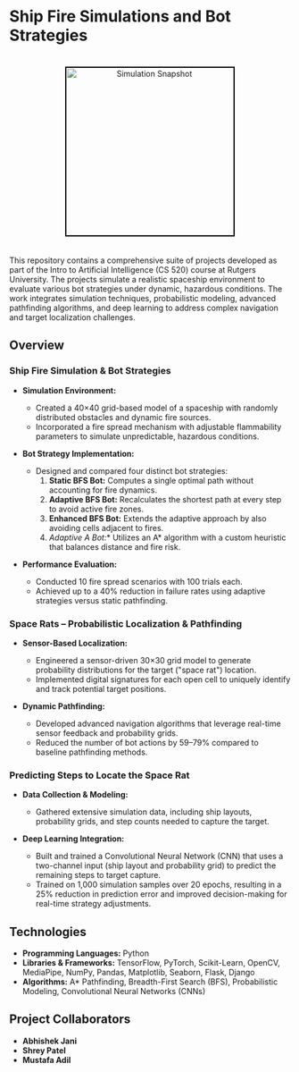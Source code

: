 # Ship Fire Simulations and Bot Strategies

<div align="center">
  <img src="https://github.com/user-attachments/assets/d33450be-f031-4e11-bd48-0ab0e0c3dadb" alt="Simulation Snapshot" style="height: 300px; border: 2px solid #000; margin: 20px auto;" />
</div>

This repository contains a comprehensive suite of projects developed as part of the Intro to Artificial Intelligence (CS 520) course at Rutgers University. The projects simulate a realistic spaceship environment to evaluate various bot strategies under dynamic, hazardous conditions. The work integrates simulation techniques, probabilistic modeling, advanced pathfinding algorithms, and deep learning to address complex navigation and target localization challenges.

## Overview

### Ship Fire Simulation & Bot Strategies
- **Simulation Environment:**  
  - Created a 40×40 grid-based model of a spaceship with randomly distributed obstacles and dynamic fire sources.  
  - Incorporated a fire spread mechanism with adjustable flammability parameters to simulate unpredictable, hazardous conditions.
  
- **Bot Strategy Implementation:**  
  - Designed and compared four distinct bot strategies:  
    1. **Static BFS Bot:** Computes a single optimal path without accounting for fire dynamics.  
    2. **Adaptive BFS Bot:** Recalculates the shortest path at every step to avoid active fire zones.  
    3. **Enhanced BFS Bot:** Extends the adaptive approach by also avoiding cells adjacent to fires.  
    4. **Adaptive A* Bot:** Utilizes an A* algorithm with a custom heuristic that balances distance and fire risk.
  
- **Performance Evaluation:**  
  - Conducted 10 fire spread scenarios with 100 trials each.  
  - Achieved up to a 40% reduction in failure rates using adaptive strategies versus static pathfinding.

### Space Rats – Probabilistic Localization & Pathfinding
- **Sensor-Based Localization:**  
  - Engineered a sensor-driven 30×30 grid model to generate probability distributions for the target ("space rat") location.  
  - Implemented digital signatures for each open cell to uniquely identify and track potential target positions.
  
- **Dynamic Pathfinding:**  
  - Developed advanced navigation algorithms that leverage real-time sensor feedback and probability grids.  
  - Reduced the number of bot actions by 59–79% compared to baseline pathfinding methods.

### Predicting Steps to Locate the Space Rat
- **Data Collection & Modeling:**  
  - Gathered extensive simulation data, including ship layouts, probability grids, and step counts needed to capture the target.
  
- **Deep Learning Integration:**  
  - Built and trained a Convolutional Neural Network (CNN) that uses a two-channel input (ship layout and probability grid) to predict the remaining steps to target capture.  
  - Trained on 1,000 simulation samples over 20 epochs, resulting in a 25% reduction in prediction error and improved decision-making for real-time strategy adjustments.

## Technologies

- **Programming Languages:** Python
- **Libraries & Frameworks:** TensorFlow, PyTorch, Scikit-Learn, OpenCV, MediaPipe, NumPy, Pandas, Matplotlib, Seaborn, Flask, Django
- **Algorithms:** A* Pathfinding, Breadth-First Search (BFS), Probabilistic Modeling, Convolutional Neural Networks (CNNs)

## Project Collaborators

- **Abhishek Jani**
- **Shrey Patel**
- **Mustafa Adil**

